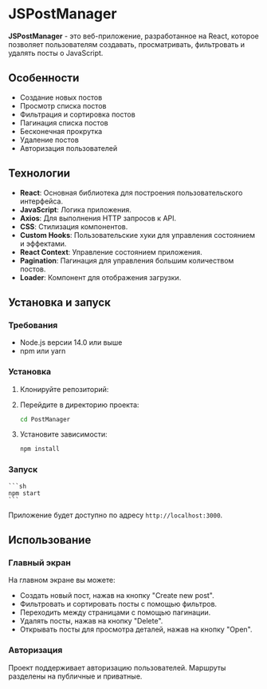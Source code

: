 # JSPostManager

**JSPostManager** - это веб-приложение, разработанное на React, которое позволяет пользователям создавать, просматривать, фильтровать и удалять посты о JavaScript.

## Особенности

- Создание новых постов
- Просмотр списка постов
- Фильтрация и сортировка постов
- Пагинация списка постов
- Бесконечная прокрутка
- Удаление постов
- Авторизация пользователей

## Технологии

- **React**: Основная библиотека для построения пользовательского интерфейса.
- **JavaScript**: Логика приложения.
- **Axios**: Для выполнения HTTP запросов к API.
- **CSS**: Стилизация компонентов.
- **Custom Hooks**: Пользовательские хуки для управления состоянием и эффектами.
- **React Context**: Управление состоянием приложения.
- **Pagination**: Пагинация для управления большим количеством постов.
- **Loader**: Компонент для отображения загрузки.

## Установка и запуск

### Требования

- Node.js версии 14.0 или выше
- npm или yarn

### Установка

1. Клонируйте репозиторий:

2. Перейдите в директорию проекта:
    ```sh
    cd PostManager
    ```
3. Установите зависимости:
    ```sh
    npm install
    ```

### Запуск

    ```sh
    npm start
    ```

Приложение будет доступно по адресу `http://localhost:3000`.

## Использование

### Главный экран

На главном экране вы можете:

- Создать новый пост, нажав на кнопку "Create new post".
- Фильтровать и сортировать посты с помощью фильтров.
- Переходить между страницами с помощью пагинации.
- Удалять посты, нажав на кнопку "Delete".
- Открывать посты для просмотра деталей, нажав на кнопку "Open".

### Авторизация

Проект поддерживает авторизацию пользователей. Маршруты разделены на публичные и приватные.


